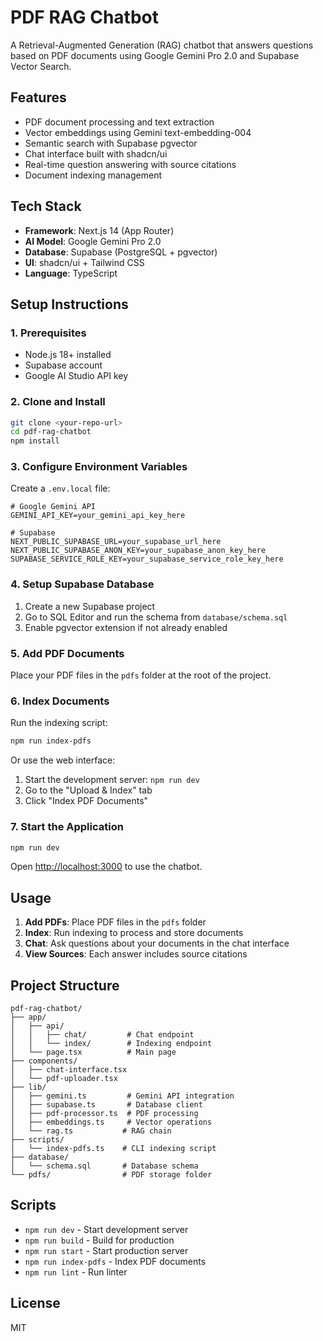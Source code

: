 # PDF RAG Chatbot

A Retrieval-Augmented Generation (RAG) chatbot that answers questions based on PDF documents using Google Gemini Pro 2.0 and Supabase Vector Search.

## Features

- PDF document processing and text extraction
- Vector embeddings using Gemini text-embedding-004
- Semantic search with Supabase pgvector
- Chat interface built with shadcn/ui
- Real-time question answering with source citations
- Document indexing management

## Tech Stack

- **Framework**: Next.js 14 (App Router)
- **AI Model**: Google Gemini Pro 2.0
- **Database**: Supabase (PostgreSQL + pgvector)
- **UI**: shadcn/ui + Tailwind CSS
- **Language**: TypeScript

## Setup Instructions

### 1. Prerequisites

- Node.js 18+ installed
- Supabase account
- Google AI Studio API key

### 2. Clone and Install

```bash
git clone <your-repo-url>
cd pdf-rag-chatbot
npm install
```

### 3. Configure Environment Variables

Create a `.env.local` file:

```env
# Google Gemini API
GEMINI_API_KEY=your_gemini_api_key_here

# Supabase
NEXT_PUBLIC_SUPABASE_URL=your_supabase_url_here
NEXT_PUBLIC_SUPABASE_ANON_KEY=your_supabase_anon_key_here
SUPABASE_SERVICE_ROLE_KEY=your_supabase_service_role_key_here
```

### 4. Setup Supabase Database

1. Create a new Supabase project
2. Go to SQL Editor and run the schema from `database/schema.sql`
3. Enable pgvector extension if not already enabled

### 5. Add PDF Documents

Place your PDF files in the `pdfs` folder at the root of the project.

### 6. Index Documents

Run the indexing script:

```bash
npm run index-pdfs
```

Or use the web interface:
1. Start the development server: `npm run dev`
2. Go to the "Upload & Index" tab
3. Click "Index PDF Documents"

### 7. Start the Application

```bash
npm run dev
```

Open [http://localhost:3000](http://localhost:3000) to use the chatbot.

## Usage

1. **Add PDFs**: Place PDF files in the `pdfs` folder
2. **Index**: Run indexing to process and store documents
3. **Chat**: Ask questions about your documents in the chat interface
4. **View Sources**: Each answer includes source citations

## Project Structure

```
pdf-rag-chatbot/
├── app/
│   ├── api/
│   │   ├── chat/         # Chat endpoint
│   │   └── index/        # Indexing endpoint
│   └── page.tsx          # Main page
├── components/
│   ├── chat-interface.tsx
│   └── pdf-uploader.tsx
├── lib/
│   ├── gemini.ts         # Gemini API integration
│   ├── supabase.ts       # Database client
│   ├── pdf-processor.ts  # PDF processing
│   ├── embeddings.ts     # Vector operations
│   └── rag.ts           # RAG chain
├── scripts/
│   └── index-pdfs.ts    # CLI indexing script
├── database/
│   └── schema.sql       # Database schema
└── pdfs/                # PDF storage folder
```

## Scripts

- `npm run dev` - Start development server
- `npm run build` - Build for production
- `npm run start` - Start production server
- `npm run index-pdfs` - Index PDF documents
- `npm run lint` - Run linter

## License

MIT
